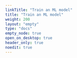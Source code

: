 ```yaml
---
linkTitle: "Train an ML model"
title: "Train an ML model"
weight: 200
layout: "empty"
type: "docs"
empty_node: true
open_on_desktop: true
header_only: true
noedit: true
---
```

